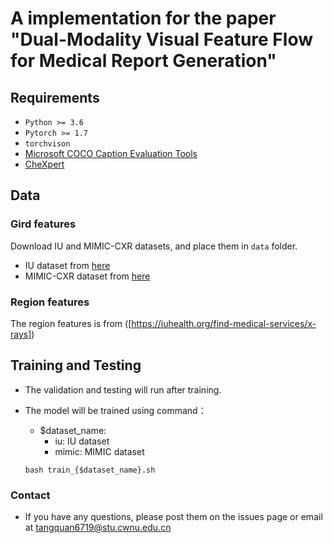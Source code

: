 # A implementation for the paper "Dual-Modality Visual Feature Flow for Medical Report Generation"

## Requirements

- `Python >= 3.6`
- `Pytorch >= 1.7`
- `torchvison`
- [Microsoft COCO Caption Evaluation Tools](https://github.com/tylin/coco-caption)
- [CheXpert](https://github.com/stanfordmlgroup/chexpert-labeler)

## Data

### Gird features

Download IU and MIMIC-CXR datasets, and place them in `data` folder.
- IU dataset from [here](https://iuhealth.org/find-medical-services/x-rays)
- MIMIC-CXR dataset from [here](https://physionet.org/content/mimic-cxr-jpg/2.0.0/)

### Region features

The region features is from ([https://iuhealth.org/find-medical-services/x-rays])

## Training and Testing

- The validation and testing will run after training.
- The model will be trained using command：
    - $dataset_name:
        - iu: IU dataset
        - mimic: MIMIC dataset

          
     ```
     bash train_{$dataset_name}.sh
     ```

### Contact
* If you have any questions, please post them on the issues page or email at tangquan6719@stu.cwnu.edu.cn
